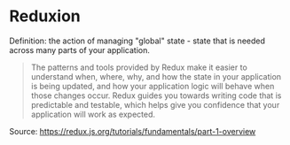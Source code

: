 # Reduxion

Definition: the action of managing "global" state - state that is needed across many parts of your application. 

>The patterns and tools provided by Redux make it easier to understand when, where, why, and how the state in your application is being updated, and how your application logic will behave when those changes occur. Redux guides you towards writing code that is predictable and testable, which helps give you confidence that your application will work as expected.

Source: https://redux.js.org/tutorials/fundamentals/part-1-overview

